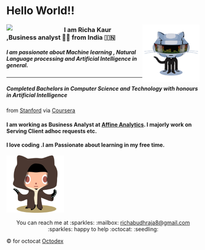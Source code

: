 # Hello World!!

<img align="left" width="150" src="https://github.com/richakbee/richakbee/blob/main/static/img/yogocat.gif">

<img align="right" width="150" src="https://github.com/richakbee/richakbee/blob/main/static/img/daftpunktocat-thomas.gif">

### I am Richa Kaur ,Business analyst :woman_technologist: from India :india:

##### I am passionate about Machine learning , Natural Language processing and Artificial Intelligence in general. 
---
##### Completed Bachelors in Computer Science and Technology with honours in Artificial Intelligence 

from [Stanford](https://www.uchicago.edu/) via [Coursera](https://www.coursera.com/)


#### I am working as Business Analyst at [Affine Analytics](https://www.affineanalytics.com/). I majorly work on Serving Client adhoc requests etc.

#### I love coding .I am  Passionate about learning  in my free time.



<p align="left">
  <img width="150" src="https://github.com/richakbee/richakbee/blob/main/static/img/octobiwan.jpg">
  
<p>

<p align="center">
  You can reach me at :sparkles: :mailbox: <a href="mailto:richabudhraja8@gmail.com">richabudhraja8@gmail.com</a> :sparkles: happy to help :octocat: :seedling:
</p>

:copyright: for octocat [Octodex](https://octodex.github.com/)
